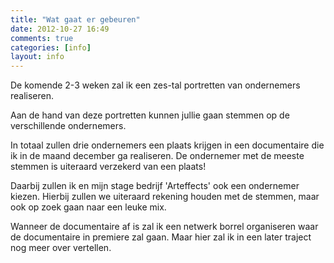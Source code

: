 ```yaml
---
title: "Wat gaat er gebeuren"
date: 2012-10-27 16:49
comments: true
categories: [info]
layout: info
---
```

De komende 2-3 weken zal ik een zes-tal portretten van ondernemers realiseren.

Aan de hand van deze portretten kunnen jullie gaan stemmen op de verschillende ondernemers.

In totaal zullen drie ondernemers een plaats krijgen in een documentaire die ik in de maand december ga realiseren. De ondernemer met de meeste stemmen is uiteraard verzekerd van een plaats!

Daarbij zullen ik en mijn stage bedrijf 'Arteffects' ook een ondernemer kiezen. Hierbij zullen we uiteraard rekening houden met de stemmen, maar ook op zoek gaan naar een leuke mix. 

Wanneer de documentaire af is zal ik een netwerk borrel organiseren waar de documentaire in premiere zal gaan. Maar hier zal ik in een later traject nog meer over vertellen.